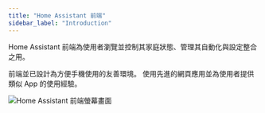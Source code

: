 ```yaml
---
title: "Home Assistant 前端"
sidebar_label: "Introduction"
---
```


Home Assistant 前端為使用者瀏覽並控制其家庭狀態、管理其自動化與設定整合之用。

前端並已設計為方便手機使用的友善環境。 使用先進的網頁應用並為使用者提供類似 App 的使用經驗。

![Home Assistant 前端螢幕畫面](/img/en/frontend/frontend-hero.png)